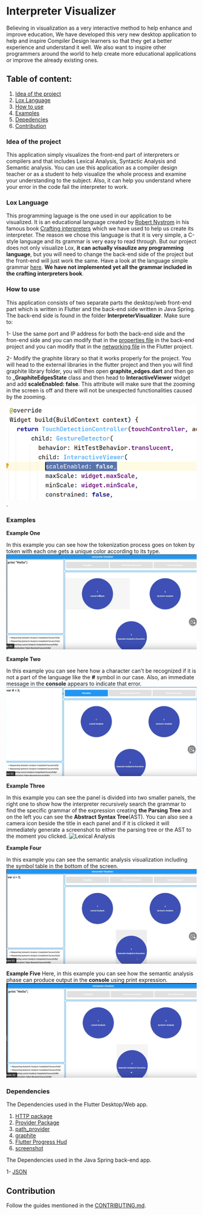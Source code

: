 # Interpreter Visualizer 
Believing in visualization as a very interactive method to help enhance and improve education, We have developed this very new desktop application to help and inspire Compiler Design learners so that they get a better experience and understand it well. We also want to inspire other programmers around the world to help create more educational applications or improve the already existing ones.

## Table of content:
1. [Idea of the project](#idea) 
2. [Lox Language](#lox)
3. [How to use](#install)
4. [Examples](#ex)
5. [Depedencies](#Depend)
6. [Contribution](#con)

### Idea of the project
<a name = "idea"></a>
This application simply visualizes the front-end part of interpreters or compilers and that includes Lexical Analysis, Syntactic Analysis and Semantic analysis.
You can use this application as a compiler design teacher or as a student to help visualize the whole process and examine your understanding to the subject. Also, it can help you understand where your error in the code fail the interpreter to work. 


### Lox Language
<a name = "lox"></a>
This programming laguage is the one used in our application to be visualized. It is an educational language created by [Robert Nystrom](https://github.com/munificent) in his famous book [Crafting interpreters](https://craftinginterpreters.com/contents.html) which we have used to help us create its interpreter. The reason we chose this language is that it is very simple, a C-style language and its grammar is very easy to read through. But our project does not only visualize Lox, **it can actually visaulize any programming language**, but you will need to change the back-end side of the project but the front-end will just work the same.
Have a look at the language simple grammar [here](LoxGrammar). **We have not implemented yet all the grammar included in the crafting interpreters book**.


### How to use
<a name = "install"></a>
This application consists of two separate parts the desktop/web front-end part which is written in Flutter and the back-end side written in Java Spring. The back-end side is found in the folder **InterpreterVisualizer**.
Make sure to:

1- Use the same port and IP address for both the back-end side and the fron-end side and you can modify that in the [properties file](https://github.com/OsamaMaani/Interpreter-Visualizer/blob/master/InterpreterVisualizer/src/main/resources/application.properties) in the back-end project and you can modify that in the [networking file](https://github.com/OsamaMaani/Interpreter-Visualizer/blob/master/lib/services/networking.dart) in the Flutter project.

2- Modify the graphite library so that it works properly for  the project. You will head to the external libraries in the flutter project and then you will find graphite library folder, you will then open **graphite_edges.dart** and then go to  **_GraphiteEdgesState** class and then head to **InteractiveViewer** widget and add **scaleEnabled: false**. This attribute will make sure that the zooming in the screen is off and there will not be unexpected functionalities caused by the zooming.

![add](graphite_modify.png).

### Examples
<a name = "ex"></a>
 
 **Example One**
 
 In this example you can see how the tokenization process goes on token by token with each one gets a unique color according to its type. 
![Lexical Analysis](peek-hello-lexical.gif)

**Example Two**

In this example you can see here how a character can't be recognized if it is not a part of the language like the **#** symbol in our case.
Also, an immediate message in the **console** appears to indicate that error.
![Lexical Analysis](peek-lexical-error.gif)

**Example Three**

In this example you can see the panel is divided into two smaller panels, the right one to show how the interpreter recursively search the grammar to find the specific grammar of the expression creating **the Parsing Tree** and on the left you can see the **Abstract Syntax Tree**(AST). 
You can also see a camera icon beside the title in each panel and if it is clicked it will immediately generate a screenshot to either the parsing tree or the AST to the moment you clicked. 
![Lexical Analysis](Peek-hello-parsing.gif)

**Example Four**

In this example you can see the semantic analysis visualization including the symbol table in the bottom of the screen.
![Lexical Analysis](Peek-semantic.gif)

**Example Five**
Here, in this example you can see how the semantic analysis phase can produce output in the **console** using print expression.
![Lexical Analysis](peek-hello-semantic.gif)


### Dependencies
<a name = "Depend"></a>
The Dependencies used in the Flutter Desktop/Web app.
1. [HTTP package](https://pub.dev/packages/http)
2. [Provider Package](https://pub.dev/packages/provider) 
3. [path_provider](https://pub.dev/packages/path_provider)
4. [graphite](https://pub.dev/packages/graphite)
5. [Flutter Progress Hud](https://pub.dev/packages/flutter_progress_hud)
6. [screenshot](https://pub.dev/packages/screenshot)

The Dependencies used in the Java Spring back-end app.

1- [JSON](https://mvnrepository.com/artifact/org.json/json/20090211)


## Contribution
<a name= "con"></a>
Follow the guides mentioned in the [CONTRIBUTING.md](contribution.md).














